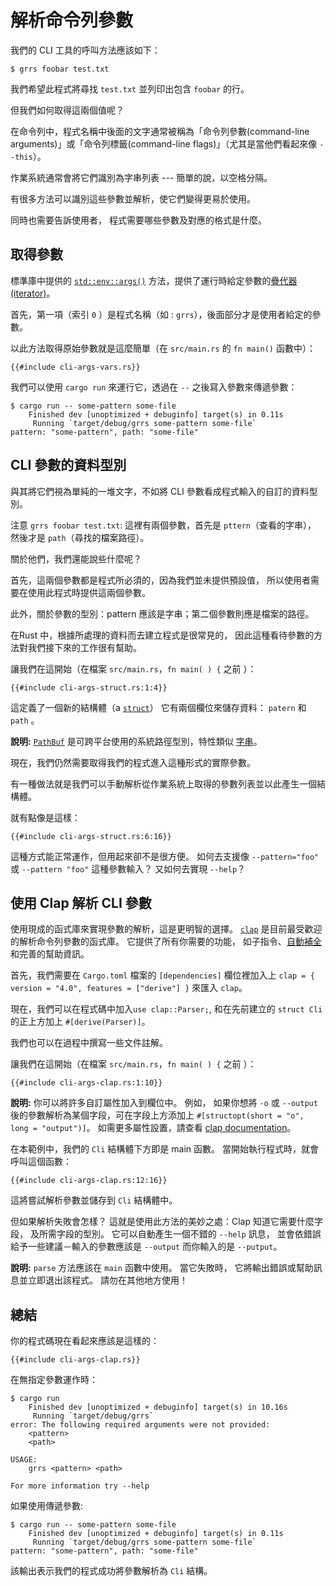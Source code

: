 # 解析命令列參數

我們的 CLI 工具的呼叫方法應該如下：

```console
$ grrs foobar test.txt
```

我們希望此程式將尋找 `test.txt` 並列印出包含 `foobar` 的行。 

但我們如何取得這兩個值呢？

在命令列中，程式名稱中後面的文字通常被稱為「命令列參數(command-line arguments)」或「命令列標籤(command-line flags)」（尤其是當他們看起來像 `--this`）。 

作業系統通常會將它們識別為字串列表 --- 簡單的說，以空格分隔。

有很多方法可以識別這些參數並解析，使它們變得更易於使用。 

同時也需要告訴使用者， 程式需要哪些參數及對應的格式是什麼。

## 取得參數

標準庫中提供的 [`std::env::args()`] 方法，提供了運行時給定參數的[疊代器(iterator)]。 

首先，第一項（索引 `0` ）是程式名稱（如 : `grrs`），後面部分才是使用者給定的參數。

[`std::env::args()`]: https://doc.rust-lang.org/1.39.0/std/env/fn.args.html
[疊代器(iterator)]: https://doc.rust-lang.org/1.39.0/std/iter/index.html

以此方法取得原始參數就是這麼簡單（在 `src/main.rs` 的 `fn main()` 函數中）：

```rust,ignore
{{#include cli-args-vars.rs}}
```

我們可以使用 `cargo run` 來運行它，透過在 `--` 之後寫入參數來傳遞參數：

```console
$ cargo run -- some-pattern some-file
    Finished dev [unoptimized + debuginfo] target(s) in 0.11s
     Running `target/debug/grrs some-pattern some-file`
pattern: "some-pattern", path: "some-file"
```

## CLI 參數的資料型別

與其將它們視為單純的一堆文字，不如將 CLI 參數看成程式輸入的自訂的資料型別。

注意 `grrs foobar test.txt`:
這裡有兩個參數，首先是 `pttern`（查看的字串）， 然後才是 `path`（尋找的檔案路徑）。

關於他們，我們還能說些什麼呢？

首先，這兩個參數都是程式所必須的，因為我們並未提供預設值， 所以使用者需要在使用此程式時提供這兩個參數。 

此外，關於參數的型別：pattern 應該是字串；第二個參數則應是檔案的路徑。

在Rust 中，根據所處理的資料而去建立程式是很常見的， 因此這種看待參數的方法對我們接下來的工作很有幫助。

讓我們在這開始（在檔案 `src/main.rs`，`fn main( ) {` 之前 ）：

```rust,ignore
{{#include cli-args-struct.rs:1:4}}
```

這定義了一個新的結構體（a [`struct`]）
它有兩個欄位來儲存資料： `patern` 和 `path` 。

[`struct`]: https://doc.rust-lang.org/1.39.0/book/ch05-00-structs.html

<aside>

**說明:**
[`PathBuf`] 是可跨平台使用的系統路徑型別，特性類似 [字串][`String`]。

[`PathBuf`]: https://doc.rust-lang.org/1.39.0/std/path/struct.PathBuf.html
[`String`]: https://doc.rust-lang.org/1.39.0/std/string/struct.String.html

</aside>

現在，我們仍然需要取得我們的程式進入這種形式的實際參數。

有一種做法就是我們可以手動解析從作業系統上取得的參數列表並以此產生一個結構體。

就有點像是這樣：

```rust,ignore
{{#include cli-args-struct.rs:6:16}}
```

這種方式能正常運作，但用起來卻不是很方便。 
如何去支援像 `--pattern="foo"` 或 `--pattern "foo"` 這種參數輸入？ 
又如何去實現 `--help`？

## 使用 Clap 解析 CLI 參數

使用現成的函式庫來實現參數的解析，這是更明智的選擇。 
[`clap`] 是目前最受歡迎的解析命令列參數的函式庫。 
它提供了所有你需要的功能， 如子指令、[自動補全][shell completions] 和完善的幫助資訊。

[`clap`]: https://docs.rs/clap/
[shell completions]: https://docs.rs/clap_complete/

首先，我們需要在 `Cargo.toml` 檔案的 `[dependencies]` 欄位裡加入上 `clap = { version = "4.0", features = ["derive"] }` 來匯入 `clap`。

現在，我們可以在程式碼中加入`use clap::Parser;`,
和在先前建立的 `struct Cli` 的正上方加上 `#[derive(Parser)]`。

我們也可以在過程中撰寫一些文件註解。

讓我們在這開始（在檔案 `src/main.rs`，`fn main( ) {` 之前 ）：

```rust,ignore
{{#include cli-args-clap.rs:1:10}}
```

<aside class="node">

**說明:**
你可以將許多自訂屬性加入到欄位中。 
例如，
如果你想將 `-o` 或 `--output` 後的參數解析為某個字段，可在字段上方添加上 `#[structopt(short = "o", long = "output")]`。 
如需更多屬性設置，請查看 [clap documentation][`clap`]。

</aside>

在本範例中，我們的 `Cli` 結構體下方即是 main 函數。 
當開始執行程式時，就會呼叫這個函數：

```rust,ignore
{{#include cli-args-clap.rs:12:16}}
```

這將嘗試解析參數並儲存到 `Cli` 結構體中。

但如果解析失敗會怎樣？ 
這就是使用此方法的美妙之處：Clap 知道它需要什麼字段， 及所需字段的型別。 
它可以自動產生一個不錯的 `--help` 訊息， 並會依錯誤給予一些建議－輸入的參數應該是 `--output` 而你輸入的是 `--putput`。

<aside class="筆記">

**說明:**
`parse` 方法應該在 `main` 函數中使用。
當它失敗時，
它將輸出錯誤或幫助訊息並立即退出該程式。
請勿在其他地方使用！

</aside>

## 總結

你的程式碼現在看起來應該是這樣的：

```rust,ignore
{{#include cli-args-clap.rs}}
```

在無指定參數運作時：

```console
$ cargo run
    Finished dev [unoptimized + debuginfo] target(s) in 10.16s
     Running `target/debug/grrs`
error: The following required arguments were not provided:
    <pattern>
    <path>

USAGE:
    grrs <pattern> <path>

For more information try --help
```

如果使用傳遞參數:

```console
$ cargo run -- some-pattern some-file
    Finished dev [unoptimized + debuginfo] target(s) in 0.11s
     Running `target/debug/grrs some-pattern some-file`
pattern: "some-pattern", path: "some-file"
```

該輸出表示我們的程式成功將參數解析為 `Cli` 結構。
